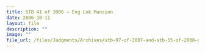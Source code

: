 ```yaml
---
title: STB 41 of 2006 – Eng Lok Mansion
date: 2006-10-11
layout: file
description: ""
image: ""
file_url: /files/Judgments/Archives/stb-97-of-2007-and-stb-55-of-2008-rainbow gardens.pdf
---
```

